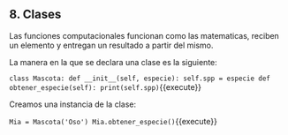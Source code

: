 ## 8. Clases

Las funciones computacionales funcionan como las matematicas, reciben un elemento y entregan un resultado a partir del mismo.

La manera en la que se declara una clase es la siguiente: 

`class Mascota:
    def __init__(self, especie):
        self.spp = especie
    def obtener_especie(self):
        print(self.spp)`{{execute}}

Creamos una instancia de la clase:

`Mia = Mascota('Oso')
Mia.obtener_especie()`{{execute}}

